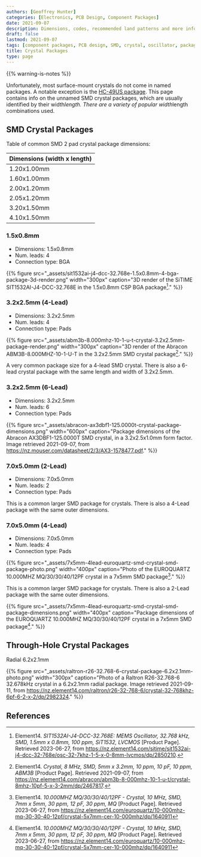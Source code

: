 ```yaml
---
authors: [Geoffrey Hunter]
categories: [Electronics, PCB Design, Component Packages]
date: 2021-09-07
description: Dimensions, codes, recommended land patterns and more info on SMD crystal component packages.
draft: false
lastmod: 2021-09-07
tags: [component packages, PCB design, SMD, crystal, oscillator, package, dimensions, component]
title: Crystal Packages
type: page
---
```


{{% warning-is-notes %}}

Unfortunately, most surface-mount crystals do not come in named packages. A notable exception is the [HC-49US package](/pcb-design/component-packages/hc-49us-component-package/). This page contains info on the unnamed SMD crystal packages, which are usually identified by their width*length. There are a variety of popular width*length combinations used.

## SMD Crystal Packages

Table of common SMD 2 pad crystal package dimensions:

| Dimensions (width x length)
|--------------------------------
| 1.20x1.00mm
| 1.60x1.00mm
| 2.00x1.20mm
| 2.05x1.20mm
| 3.20x1.50mm
| 4.10x1.50mm

### 1.5x0.8mm

* Dimensions: 1.5x0.8mm
* Num. leads: 4
* Connection type: BGA

{{% figure src="_assets/sit1532ai-j4-dcc-32.768e-1.5x0.8mm-4-bga-package-3d-render.png" width="300px" caption="3D render of the SiTIME SIT1532AI-J4-DCC-32.768E in the 1.5x0.8mm CSP BGA package[^element14-sit1532ai-j4-dcc-32.768e]." %}}

### 3.2x2.5mm (4-Lead)

* Dimensions: 3.2x2.5mm
* Num. leads: 4
* Connection type: Pads

{{% figure src="_assets/abm3b-8.000mhz-10-1-u-t-crystal-3.2x2.5mm-package-render.png" width="300px" caption="3D render of the Abracon ABM3B-8.000MHZ-10-1-U-T in the 3.2x2.5mm SMD crystal package[^element14-abm3b-8.000mhz-10-1-u-t]." %}}

A very common package size for a 4-lead SMD crystal. There is also a 6-lead crystal package with the same length and width of 3.2x2.5mm.

### 3.2x2.5mm (6-Lead)

* Dimensions: 3.2x2.5mm
* Num. leads: 6
* Connection type: Pads
 
{{% figure src="_assets/abracon-ax3dbf1-125.0000t-crystal-package-dimensions.png" width="600px" caption="Package dimensions of the Abracon AX3DBF1-125.0000T SMD crystal, in a 3.2x2.5x1.0mm form factor. Image retrieved 2021-09-07, from https://nz.mouser.com/datasheet/2/3/AX3-1578477.pdf." %}} 

### 7.0x5.0mm (2-Lead)

* Dimensions: 7.0x5.0mm
* Num. leads: 2
* Connection type: Pads

This is a common larger SMD package for crystals. There is also a 4-Lead package with the same outer dimensions.

### 7.0x5.0mm (4-Lead)

* Dimensions: 7.0x5.0mm
* Num. leads: 4
* Connection type: Pads

{{% figure src="_assets/7x5mm-4lead-euroquartz-smd-crystal-smd-package-photo.png" width="400px" caption="Photo of the EUROQUARTZ 10.000MHZ MQ/30/30/40/12PF crystal in a 7x5mm SMD package[^element14-10.000mhz-mq-30-30-40-12pf]." %}}

This is a common larger SMD package for crystals. There is also a 2-Lead package with the same outer dimensions.

{{% figure src="_assets/7x5mm-4lead-euroquartz-smd-crystal-smd-package-dimensions.png" width="400px" caption="Package dimensions of the EUROQUARTZ 10.000MHZ MQ/30/30/40/12PF crystal in a 7x5mm SMD package[^element14-10.000mhz-mq-30-30-40-12pf]." %}}

## Through-Hole Crystal Packages

Radial 6.2x2.1mm

{{% figure src="_assets/raltron-r26-32.768-6-crystal-package-6.2x2.1mm-photo.png" width="300px" caption="Photo of a Raltron R26-32.768-6 32.678kHz crystal in a 6.2x2.1mm radial package. Image retrieved 2021-09-11, from https://nz.element14.com/raltron/r26-32-768-6/crystal-32-768khz-6pf-6-2-x-2/dp/2982324." %}}

## References

[^element14-abm3b-8.000mhz-10-1-u-t]: Element14. _Crystal, 8 MHz, SMD, 5mm x 3.2mm, 10 ppm, 10 pF, 10 ppm, ABM3B_ [Product Page]. Retrieved 2021-09-07, from https://nz.element14.com/abracon/abm3b-8-000mhz-10-1-u-t/crystal-8mhz-10pf-5-x-3-2mm/dp/2467817.
[^element14-sit1532ai-j4-dcc-32.768e]: Element14. _SIT1532AI-J4-DCC-32.768E: MEMS Oscillator, 32.768 kHz, SMD, 1.5mm x 0.8mm, 100 ppm, SiT1532, LVCMOS_ [Product Page]. Retrieved 2023-06-27, from https://nz.element14.com/sitime/sit1532ai-j4-dcc-32-768e/osc-32-7khz-1-5-x-0-8mm-lvcmos/dp/2850210.
[^element14-10.000mhz-mq-30-30-40-12pf]: Element14. _10.000MHZ MQ/30/30/40/12PF - Crystal, 10 MHz, SMD, 7mm x 5mm, 30 ppm, 12 pF, 30 ppm, MQ_ [Product Page]. Retrieved 2023-06-27, from https://nz.element14.com/euroquartz/10-000mhz-mq-30-30-40-12pf/crystal-5x7mm-cer-10-000mhz/dp/1640911
